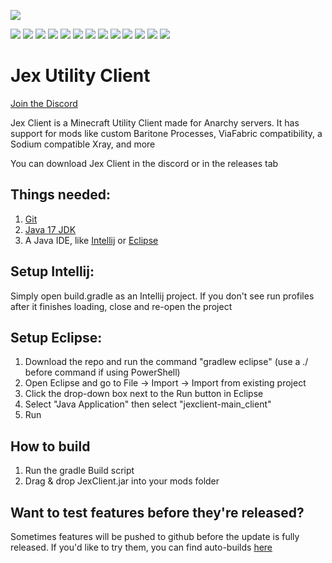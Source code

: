 ![](https://img.shields.io/badge/Based-Very-9080c2)

![](https://forthebadge.com/images/badges/built-by-codebabes.svg)
![](https://forthebadge.com/images/badges/0-percent-optimized.svg)
![](https://forthebadge.com/images/badges/as-seen-on-tv.svg)
![](https://forthebadge.com/images/badges/built-by-crips.svg)
![](https://forthebadge.com/images/badges/contains-technical-debt.svg)
![](https://forthebadge.com/images/badges/designed-in-ms-paint.svg)
![](https://forthebadge.com/images/badges/works-on-my-machine.svg)
![](https://forthebadge.com/images/badges/60-percent-of-the-time-works-every-time.svg)
![](https://forthebadge.com/images/badges/mom-made-pizza-rolls.svg)
![](https://forthebadge.com/images/badges/not-a-bug-a-feature.svg)
![](https://forthebadge.com/images/badges/reading-6th-grade-level.svg)
![](https://forthebadge.com/images/badges/kinda-sfw.svg)
![](https://forthebadge.com/images/badges/built-by-neckbeards.svg)
# Jex Utility Client
[Join the Discord](https://discord.gg/BUcUGu6gfA)

Jex Client is a Minecraft Utility Client made for Anarchy servers. It has support for mods like custom Baritone Processes, ViaFabric compatibility, a Sodium compatible Xray, and more

You can download Jex Client in the discord or in the releases tab
## Things needed:
1. [Git](https://git-scm.com/downloads)
2. [Java 17 JDK](https://www.oracle.com/java/technologies/javase/jdk17-archive-downloads.html)
3. A Java IDE, like [Intellij](https://www.jetbrains.com/idea/download/) or [Eclipse](https://www.eclipse.org/downloads/)

## Setup Intellij:
Simply open build.gradle as an Intellij project.
If you don't see run profiles after it finishes loading, close and re-open the project

## Setup Eclipse:
1. Download the repo and run the command "gradlew eclipse" (use a ./ before command if using PowerShell)
2. Open Eclipse and go to File -> Import -> Import from existing project
3. Click the drop-down box next to the Run button in Eclipse
4. Select "Java Application" then select "jexclient-main_client"
5. Run

## How to build
1. Run the gradle Build script
2. Drag & drop JexClient.jar into your mods folder

## Want to test features before they're released?
Sometimes features will be pushed to github before the update is fully released. If you'd like to try them, you can find auto-builds [here](https://github.com/DustinRepo/JexClient-main/actions?query=event%3Apush)